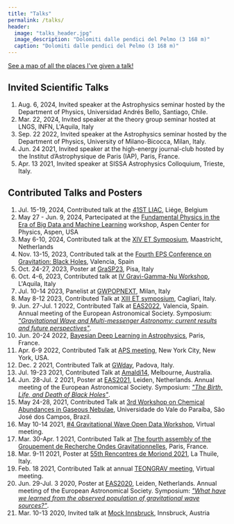 ```yaml
---
title: "Talks"
permalink: /talks/
header:
  image: "talks_header.jpg"
  image_description: "Dolomiti dalle pendici del Pelmo (3 168 m)"
  caption: "Dolomiti dalle pendici del Pelmo (3 168 m)"
---
```


<a href="../talkmap/map.html">See a map of all the places I've given a talk!</a>


## Invited Scientific Talks 

1. Aug. 6, 2024, Invited speaker at the Astrophysics seminar hosted by the Department of Physics, Universidad Andrés Bello, Santiago, Chile.
1. Mar. 22, 2024, Invited speaker at the theory group seminar hosted at LNGS, INFN, L'Aquila, Italy
1. Sep. 22 2022, Invited speaker at the Astrophysics seminar hosted by the Department of Physics, University of Milano-Bicocca, Milan, Italy.
1. Jun. 24 2021, Invited speaker at the high-energy journal-club hosted by the Institut d’Astrophysique de Paris (IAP), Paris, France.
1. Apr. 13 2021, Invited speaker at SISSA Astrophysics Colloquium, Trieste, Italy.


## Contributed Talks and Posters
1. Jul. 15-19, 2024, Contributed talk at the [41ST LIAC](https://www.liac41.uliege.be/cms/c_17843766/en/liac41?id=c_17843766), Liége, Belgium
1. May 27 - Jun. 9, 2024,  Partecipated at the [Fundamental Physics in the Era of Big Data and Machine Learning](https://aspenphys.org/summer-workshops/#event2401) workshop, Aspen Center for Physics, Aspen, USA
1. May 6-10, 2024, Contributed talk at the [XIV ET Symposium](https://indico.ego-gw.it/event/710/), Maastricht, Netherlands 
1. Nov. 13-15, 2023, Contributed talk at the [Fourth EPS Conference on Gravitation: Black Holes](https://hyperspace.uni-frankfurt.de/2023/07/18/fourth-european-physical-society-conference-on-gravitation-black-holes-valencia-spain/), Valencia, Spain
1. Oct. 24-27, 2023, Poster at [GraSP23](https://agenda.infn.it/event/35400/), Pisa, Italy
1. Oct. 4-6, 2023, Contributed talk at [IV Gravi-Gamma-Nu Workshop](https://ivgravi-gamma.my.canva.site/), L'Aquila, Italy
1. Jul. 10-14 2023, Panelist at [GWPOPNEXT](https://sites.google.com/unimib.it/gwpopnext/program?authuser=0), Milan, Italy
1. May 8-12 2023, Contributed Talk at [XIII ET symposium](https://indico.ego-gw.it/event/562/), Cagliari, Italy.
1. Jun. 27-Jul. 1 2022, Contributed Talk at [EAS2022](https://eas.unige.ch/EAS2022/), Valencia, Spain.
Annual meeting of the European Astronomical Society. Symposium:
[*"Gravitational Wave and Multi-messenger Astronomy: current results and future perspectives"*](https://eas.unige.ch/EAS2022/session.jsp?id=SS14).
1. Jun. 20-24 2022, [Bayesian Deep Learning in Astrophysics](https://astrodeep.net/workshop2022/), Paris, France.
1. Apr. 6-9 2022, Contributed Talk at [APS meeting](https://meetings.aps.org/Meeting/APR22/APS_epitome), New York City, New York, USA.
1. Dec. 2 2021, Contributed Talk at [GWday](https://indico.dfa.unipd.it/event/287/), Padova, Italy.
1. Jul. 19-23 2021, Contributed Talk at [Amaldi14](https://www.amaldi14.org/), Melbourne, Australia.
1. Jun. 28-Jul. 2 2021, Poster at [EAS2021](https://eas.unige.ch/EAS2021/), Leiden, Netherlands.
Annual meeting of the European Astronomical Society. Symposium:
[*"The Birth, Life, and Death of Black Holes"*](https://eas.unige.ch/EAS2021/session.jsp?id=S9).
1. May 24-28, 2021, Contributed Talk at [3rd Workshop on Chemical Abundances in Gaseous Nebulae](/assets/images/Filippo_Santoliquido.pdf), Universidade do Vale do Paraíba, São José dos Campos, Brazil.
1. May 10-14 2021, [#4 Gravitational Wave Open Data Workshop](https://gwosc.org/s/workshop4/), Virtual meeting.
1. Mar. 30-Apr. 1 2021, Contributed Talk at [The fourth assembly of the Groupement de Recherche Ondes Gravitationnelles](https://indico.math.cnrs.fr/event/5766/), Paris, France.
1. Mar. 9-11 2021, Poster at [55th Rencontres de Moriond 2021](https://moriond.in2p3.fr/2021/), La Thuile, Italy.
1. Feb. 18 2021, Contributed Talk at annual [TEONGRAV meeting](https://web.infn.it/CSN4/index.php/it/riunioni), Virtual meeting.
1. Jun. 29-Jul. 3 2020, Poster at [EAS2020](https://eas.unige.ch/EAS2020/), Leiden, Netherlands.
Annual meeting of the European Astronomical Society. Symposium:
[*"What have we learned from the observed population of gravitational wave sources?"*](https://eas.unige.ch/EAS2020/session.jsp?id=S5).
1. Mar. 10-13 2020, Invited talk at [Mock Innsbruck](https://www.uibk.ac.at/congress/mockinnsbruck/index.html.en), Innsbruck, Austria
